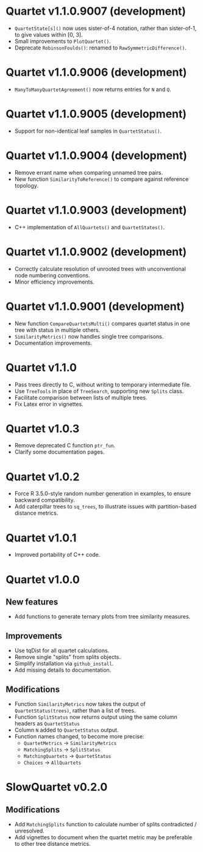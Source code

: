 # Quartet v1.1.0.9007 (development) 

 - `QuartetState[s]()` now uses sister-of-4 notation, rather than sister-of-1,
   to give values within [0, 3].
 - Small improvements to `PlotQuartet()`.
 - Deprecate `RobinsonFoulds()`: renamed to `RawSymmetricDifference()`.

# Quartet v1.1.0.9006 (development) 

 - `ManyToManyQuartetAgreement()` now returns entries for `N` and `Q`. 

# Quartet v1.1.0.9005 (development) 

 - Support for non-identical leaf samples in `QuartetStatus()`.

# Quartet v1.1.0.9004 (development) 

 - Remove errant name when comparing unnamed tree pairs.
 - New function `SimilarityToReference()` to compare against reference topology.

# Quartet v1.1.0.9003 (development) 
 
 - C++ implementation of `AllQuartets()` and `QuartetStates()`.

# Quartet v1.1.0.9002 (development) 

 - Correctly calculate resolution of unrooted trees with unconventional node
   numbering conventions.
 - Minor efficiency improvements.

# Quartet v1.1.0.9001 (development)

 - New function `CompareQuartetsMulti()` compares quartet status in one tree
 with status in multiple others.
 - `SimilarityMetrics()` now handles single tree comparisons.
 - Documentation improvements.

# Quartet v1.1.0

 - Pass trees directly to C, without writing to temporary intermediate file.
 - Use `TreeTools` in place of `TreeSearch`, supporting new `Splits` class.
 - Facilitate comparison between lists of multiple trees.
 - Fix Latex error in vignettes.

# Quartet v1.0.3

 - Remove deprecated C function `ptr_fun`.
 - Clarify some documentation pages.

# Quartet v1.0.2

 - Force R 3.5.0-style random number generation in examples,
   to ensure backward compatibility.
 - Add caterpillar trees to `sq_trees`, to illustrate issues with partition-based
   distance metrics.

# Quartet v1.0.1

 - Improved portability of C++ code.

# Quartet v1.0.0

## New features
 - Add functions to generate ternary plots from tree similarity measures.
 
## Improvements
 - Use tqDist for all quartet calculations.
 - Remove single "splits" from splits objects.
 - Simplify installation via `github_install`.
 - Add missing details to documentation.
 
## Modifications
 - Function `SimilarityMetrics` now takes the output of `QuartetStatus(trees)`,
     rather than a list of trees.
 - Function `SplitStatus` now returns output using the same column headers as `QuartetStatus` 
 - Column `N` added to `QuartetStatus` output.
 - Function names changed, to become more precise:
   - `QuartetMetrics` → `SimilarityMetrics`
   - `MatchingSplits` → `SplitStatus`
   - `MatchingQuartets` → `QuartetStatus`
   - `Choices` → `AllQuartets`

# SlowQuartet v0.2.0
## Modifications
 - Add `MatchingSplits` function to calculate number of splits contradicted / unresolved.
 - Add vignettes to document when the quartet metric may be preferable to other tree distance metrics.
